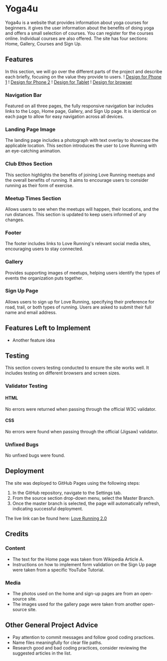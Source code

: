# Yoga4u

Yoga4u is a website that provides information about yoga courses for beginners. it gives the user information about the benefits of doing yoga and offers a small selection of courses. You can register for the courses online. Individual courses are also offered. The site has four sections: Home, Gallery, Courses and Sign Up.

## Features

In this section, we will go over the different parts of the project and describe each briefly, focusing on the value they provide to users.
! [Design for Phone 1](../assets/images/handy-home.png)
! [Design for Phone 2](../assets/images/handy-rest.png)
! [Design for Tablet](../assets/images/ipad.png)
! [Design for browser](../assets/images/browser.png)

### Navigation Bar

Featured on all three pages, the fully responsive navigation bar includes links to the Logo, Home page, Gallery, and Sign Up page. It is identical on each page to allow for easy navigation across all devices.

### Landing Page Image

The landing page includes a photograph with text overlay to showcase the applicable location. This section introduces the user to Love Running with an eye-catching animation.

### Club Ethos Section

This section highlights the benefits of joining Love Running meetups and the overall benefits of running. It aims to encourage users to consider running as their form of exercise.

### Meetup Times Section

Allows users to see when the meetups will happen, their locations, and the run distances. This section is updated to keep users informed of any changes.

### Footer

The footer includes links to Love Running's relevant social media sites, encouraging users to stay connected.

### Gallery

Provides supporting images of meetups, helping users identify the types of events the organization puts together.

### Sign Up Page

Allows users to sign up for Love Running, specifying their preference for road, trail, or both types of running. Users are asked to submit their full name and email address.

## Features Left to Implement

- Another feature idea

## Testing

This section covers testing conducted to ensure the site works well. It includes testing on different browsers and screen sizes.

### Validator Testing

#### HTML

No errors were returned when passing through the official W3C validator.

#### CSS

No errors were found when passing through the official (Jigsaw) validator.

### Unfixed Bugs

No unfixed bugs were found.

## Deployment

The site was deployed to GitHub Pages using the following steps:

1. In the GitHub repository, navigate to the Settings tab.
2. From the source section drop-down menu, select the Master Branch.
3. Once the master branch is selected, the page will automatically refresh, indicating successful deployment.

The live link can be found here: [Love Running 2.0](https://code-institute-org.github.io/love-running-2.0/index.html)

## Credits

### Content

- The text for the Home page was taken from Wikipedia Article A.
- Instructions on how to implement form validation on the Sign Up page were taken from a specific YouTube Tutorial.

### Media

- The photos used on the home and sign-up pages are from an open-source site.
- The images used for the gallery page were taken from another open-source site.

## Other General Project Advice

- Pay attention to commit messages and follow good coding practices.
- Name files meaningfully for clear file paths.
- Research good and bad coding practices, consider reviewing the suggested articles in the list.
